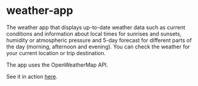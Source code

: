 # weather-app

The weather app that displays up-to-date weather data such as current conditions and information about local times for sunrises and sunsets, humidity or atmospheric pressure and 5-day forecast for different parts of the day (morning, afternoon and evening). You can check the weather for your current location or trip destination.

The app uses the OpenWeatherMap API. 

See it in action [here](https://marcin-kochanek.github.io/weather-app).

